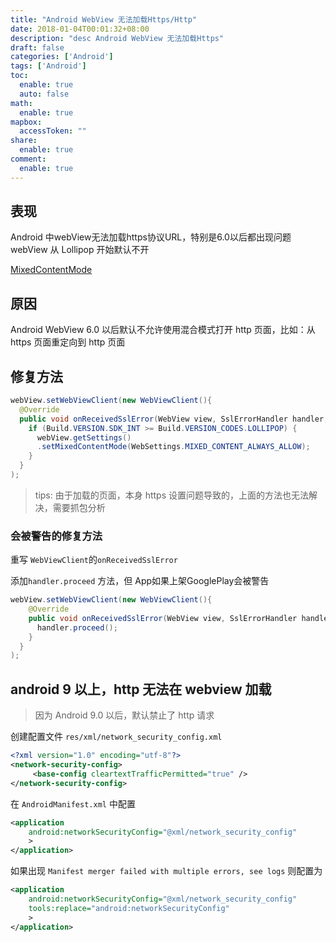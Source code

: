 ```yaml
---
title: "Android WebView 无法加载Https/Http"
date: 2018-01-04T00:01:32+08:00
description: "desc Android WebView 无法加载Https"
draft: false
categories: ['Android']
tags: ['Android']
toc:
  enable: true
  auto: false
math:
  enable: true
mapbox:
  accessToken: ""
share:
  enable: true
comment:
  enable: true
---
```


## 表现

Android 中webView无法加载https协议URL，特别是6.0以后都出现问题
webView 从 Lollipop 开始默认不开

[MixedContentMode](https://developer.android.com/reference/android/webkit/WebSettings.html#setMixedContentMode(int))

## 原因

Android WebView 6.0 以后默认不允许使用混合模式打开 http 页面，比如：从 https 页面重定向到 http 页面

## 修复方法

```java
webView.setWebViewClient(new WebViewClient(){
  @Override
  public void onReceivedSslError(WebView view, SslErrorHandler handler, SslError error){
    if (Build.VERSION.SDK_INT >= Build.VERSION_CODES.LOLLIPOP) {
      webView.getSettings()
      .setMixedContentMode(WebSettings.MIXED_CONTENT_ALWAYS_ALLOW);
    }
  }
);
```

> tips: 由于加载的页面，本身 https 设置问题导致的，上面的方法也无法解决，需要抓包分析

### 会被警告的修复方法

重写 `WebViewClient`的`onReceivedSslError`

添加`handler.proceed` 方法，但 App如果上架GooglePlay会被警告

```java
webView.setWebViewClient(new WebViewClient(){
    @Override
    public void onReceivedSslError(WebView view, SslErrorHandler handler, SslError error){
      handler.proceed();
    }
  }
);
```

## android 9 以上，http 无法在 webview 加载

> 因为 Android 9.0 以后，默认禁止了 http 请求

创建配置文件 `res/xml/network_security_config.xml`

```xml
<?xml version="1.0" encoding="utf-8"?>
<network-security-config>
     <base-config cleartextTrafficPermitted="true" />
</network-security-config>
```

在 `AndroidManifest.xml` 中配置

```xml
<application
    android:networkSecurityConfig="@xml/network_security_config"
    >
</application>
```

如果出现 `Manifest merger failed with multiple errors, see logs` 则配置为

```xml
<application
    android:networkSecurityConfig="@xml/network_security_config"
    tools:replace="android:networkSecurityConfig"
    >
</application>
```